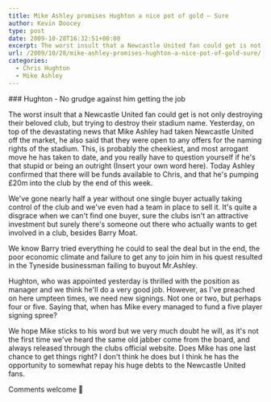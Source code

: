 ```yaml
---
title: Mike Ashley promises Hughton a nice pot of gold – Sure
author: Kevin Doocey
type: post
date: 2009-10-28T16:32:51+00:00
excerpt: The worst insult that a Newcastle United fan could get is not only destroying their beloved
url: /2009/10/28/mike-ashley-promises-hughton-a-nice-pot-of-gold-sure/
categories:
  - Chris Hughton
  - Mike Ashley
---
```


### Hughton - No grudge against him getting the job

The worst insult that a Newcastle United fan could get is not only destroying their beloved club, but trying to destroy their stadium name. Yesterday, on top of the devastating news that Mike Ashley had taken Newcastle United off the market, he also said that they were open to any offers for the naming rights of the stadium. This, is probably the cheekiest, and most arrogant  move he has taken to date, and you really have to question yourself if he's that stupid or being an outright (Insert your own word here). Today Ashley confirmed that there will be funds available to Chris, and that he's pumping £20m into the club by the end of this week.

We've gone nearly half a year without one single buyer actually taking control of the club and we've even had a team in place to sell it. It's quite a disgrace when we can't find one buyer, sure the clubs isn't an attractive investment but surely there's someone out there who actually wants to get involved in a club, besides Barry Moat.

We know Barry tried everything he could to seal the deal but in the end, the poor economic climate and failure to get any to join him in his quest resulted in the Tyneside businessman failing to buyout Mr.Ashley.

Hughton, who was appointed yesterday is thrilled with the position as manager and we think he'll do a very good job. However, as I've preached on here umpteen times, we need new signings. Not one or two, but perhaps four or five. Saying that, when has Mike every managed to fund a five player signing spree?

We hope Mike sticks to his word but we very much doubt he will, as it's not the first time we've heard the same old jabber come from the board, and always released through the clubs official website. Does Mike has one last chance to get things right? I don't think he does but I think he has the opportunity to somewhat repay his huge debts to the Newcastle United fans.

Comments welcome 🙂
